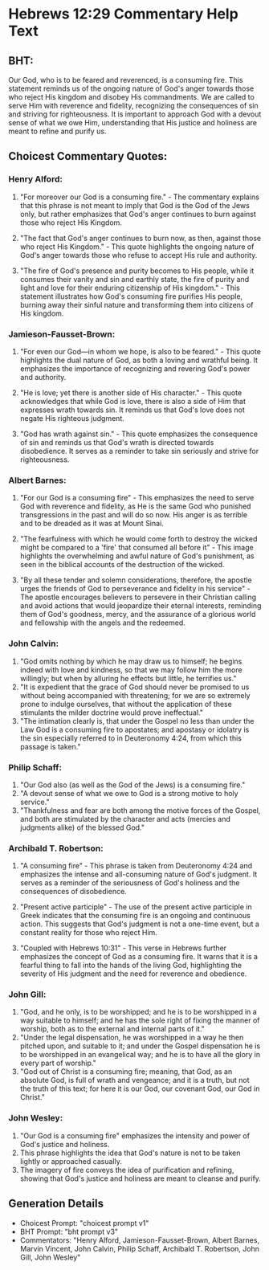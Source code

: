 # Hebrews 12:29 Commentary Help Text

## BHT:
Our God, who is to be feared and reverenced, is a consuming fire. This statement reminds us of the ongoing nature of God's anger towards those who reject His kingdom and disobey His commandments. We are called to serve Him with reverence and fidelity, recognizing the consequences of sin and striving for righteousness. It is important to approach God with a devout sense of what we owe Him, understanding that His justice and holiness are meant to refine and purify us.

## Choicest Commentary Quotes:
### Henry Alford:
1. "For moreover our God is a consuming fire." - The commentary explains that this phrase is not meant to imply that God is the God of the Jews only, but rather emphasizes that God's anger continues to burn against those who reject His Kingdom.

2. "The fact that God's anger continues to burn now, as then, against those who reject His Kingdom." - This quote highlights the ongoing nature of God's anger towards those who refuse to accept His rule and authority.

3. "The fire of God's presence and purity becomes to His people, while it consumes their vanity and sin and earthly state, the fire of purity and light and love for their enduring citizenship of His kingdom." - This statement illustrates how God's consuming fire purifies His people, burning away their sinful nature and transforming them into citizens of His kingdom.

### Jamieson-Fausset-Brown:
1. "For even our God—in whom we hope, is also to be feared." - This quote highlights the dual nature of God, as both a loving and wrathful being. It emphasizes the importance of recognizing and revering God's power and authority.

2. "He is love; yet there is another side of His character." - This quote acknowledges that while God is love, there is also a side of Him that expresses wrath towards sin. It reminds us that God's love does not negate His righteous judgment.

3. "God has wrath against sin." - This quote emphasizes the consequence of sin and reminds us that God's wrath is directed towards disobedience. It serves as a reminder to take sin seriously and strive for righteousness.

### Albert Barnes:
1. "For our God is a consuming fire" - This emphasizes the need to serve God with reverence and fidelity, as He is the same God who punished transgressions in the past and will do so now. His anger is as terrible and to be dreaded as it was at Mount Sinai.

2. "The fearfulness with which he would come forth to destroy the wicked might be compared to a 'fire' that consumed all before it" - This image highlights the overwhelming and awful nature of God's punishment, as seen in the biblical accounts of the destruction of the wicked.

3. "By all these tender and solemn considerations, therefore, the apostle urges the friends of God to perseverance and fidelity in his service" - The apostle encourages believers to persevere in their Christian calling and avoid actions that would jeopardize their eternal interests, reminding them of God's goodness, mercy, and the assurance of a glorious world and fellowship with the angels and the redeemed.

### John Calvin:
1. "God omits nothing by which he may draw us to himself; he begins indeed with love and kindness, so that we may follow him the more willingly; but when by alluring he effects but little, he terrifies us."
2. "It is expedient that the grace of God should never be promised to us without being accompanied with threatening; for we are so extremely prone to indulge ourselves, that without the application of these stimulants the milder doctrine would prove ineffectual."
3. "The intimation clearly is, that under the Gospel no less than under the Law God is a consuming fire to apostates; and apostasy or idolatry is the sin especially referred to in Deuteronomy 4:24, from which this passage is taken."

### Philip Schaff:
1. "Our God also (as well as the God of the Jews) is a consuming fire."
2. "A devout sense of what we owe to God is a strong motive to holy service."
3. "Thankfulness and fear are both among the motive forces of the Gospel, and both are stimulated by the character and acts (mercies and judgments alike) of the blessed God."

### Archibald T. Robertson:
1. "A consuming fire" - This phrase is taken from Deuteronomy 4:24 and emphasizes the intense and all-consuming nature of God's judgment. It serves as a reminder of the seriousness of God's holiness and the consequences of disobedience.

2. "Present active participle" - The use of the present active participle in Greek indicates that the consuming fire is an ongoing and continuous action. This suggests that God's judgment is not a one-time event, but a constant reality for those who reject Him.

3. "Coupled with Hebrews 10:31" - This verse in Hebrews further emphasizes the concept of God as a consuming fire. It warns that it is a fearful thing to fall into the hands of the living God, highlighting the severity of His judgment and the need for reverence and obedience.

### John Gill:
1. "God, and he only, is to be worshipped; and he is to be worshipped in a way suitable to himself; and he has the sole right of fixing the manner of worship, both as to the external and internal parts of it."
2. "Under the legal dispensation, he was worshipped in a way he then pitched upon, and suitable to it; and under the Gospel dispensation he is to be worshipped in an evangelical way; and he is to have all the glory in every part of worship."
3. "God out of Christ is a consuming fire; meaning, that God, as an absolute God, is full of wrath and vengeance; and it is a truth, but not the truth of this text; for here it is our God, our covenant God, our God in Christ."

### John Wesley:
1. "Our God is a consuming fire" emphasizes the intensity and power of God's justice and holiness.
2. This phrase highlights the idea that God's nature is not to be taken lightly or approached casually.
3. The imagery of fire conveys the idea of purification and refining, showing that God's justice and holiness are meant to cleanse and purify.


## Generation Details
- Choicest Prompt: "choicest prompt v1"
- BHT Prompt: "bht prompt v3"
- Commentators: "Henry Alford, Jamieson-Fausset-Brown, Albert Barnes, Marvin Vincent, John Calvin, Philip Schaff, Archibald T. Robertson, John Gill, John Wesley"
